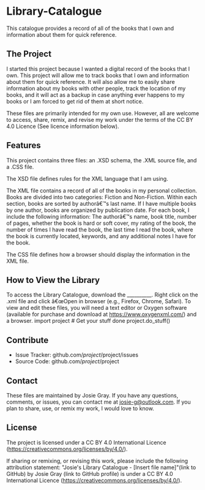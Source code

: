 # Library-Catalogue
This catalogue provides a record of all of the books that I own and information about them for quick reference. 

The Project
------------
I started this project because I wanted a digital record of the books that I own. This project will allow me to track books that I own and information about them for quick reference. It will also allow me to easily share information about my books with other people, track the location of my books, and it will act as a backup in case anything ever happens to my books or I am forced to get rid of them at short notice. 

These files are primarily intended for my own use. However, all are welcome to access, share, remix, and revise my work under the terms of the CC BY 4.0 Licence (See licence information below). 

Features
---------
This project contains three files: an .XSD schema, the .XML source file, and a .CSS file. 

The XSD file defines rules for the XML language that I am using. 

The XML file contains a record of all of the books in my personal collection. Books are divided into two categories: Fiction and Non-Fiction. Within each section, books are sorted by authorâ€™s last name. If I have multiple books by one author, books are organized by publication date. For each book, I include the following information: The authorâ€™s name, book title, number of pages, whether the book is hard or soft cover, my rating of the book, the number of times I have read the book, the last time I read the book, where the book is currently located, keywords, and any additional notes I have for the book.

The CSS file defines how a browser should display the information in the XML file. 


How to View the Library
-----------------------
To access the Library Catalogue, download the __________. Right click on the .xml file and click â€œOpen in browser (e.g., Firefox, Chrome, Safari). 
To view and edit these files, you will need a text editor or Oxygen software (available for purchase and download at https://www.oxygenxml.com/) and a browser.
    import project
    # Get your stuff done
    project.do_stuff()

Contribute
----------
- Issue Tracker: github.com/$project/$project/issues
- Source Code: github.com/$project/$project

Contact
-------
These files are maintained by Josie Gray. If you have any questions, comments, or issues, you can contact me at josie-g@outlook.com. 
If you plan to share, use, or remix my work, I would love to know.

License
-------
The project is licensed under a CC BY 4.0 International Licence (https://creativecommons.org/licenses/by/4.0/).

If sharing or remixing, or revising this work, please include the following attribution statement: "Josie's Library Catalogue - [Insert file name]"(link to GitHub) by Josie Gray (link to GitHub profile) is under a CC BY 4.0 International Licence (https://creativecommons.org/licenses/by/4.0/).
